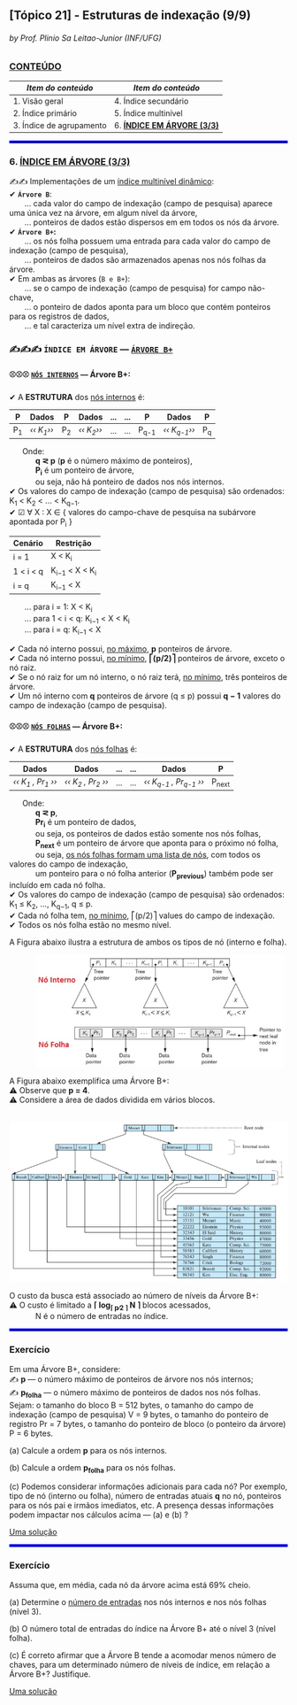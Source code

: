 ## [Tópico 21] - Estruturas de indexação (9/9)
###### *by Prof. Plinio Sa Leitao-Junior (INF/UFG)*

### <ins>CONTEÚDO</ins>

|_Item do conteúdo_|_Item do conteúdo_|
|-|-|
|1. Visão geral|4. Índice secundário|
|2. Índice primário|5. Índice multinível|
|3. Índice de agrupamento|6. <ins>**ÍNDICE EM ÁRVORE (3/3)**</ins>|

<hr style="border:2px solid blue">

### 6. <ins>ÍNDICE EM ÁRVORE (3/3)</ins>

&#x270D;&#x270D; Implementações de um <ins>índice multinível dinâmico</ins>:<br>
&#10004; **`Árvore B`**:<br>
&nbsp;&nbsp;&nbsp;&nbsp;&nbsp;&nbsp; ... cada valor do campo de indexação (campo de pesquisa) aparece uma única vez na árvore, em algum nível da árvore,<br>
&nbsp;&nbsp;&nbsp;&nbsp;&nbsp;&nbsp; ... ponteiros de dados estão dispersos em em todos os nós da árvore.<br>
&#10004; **`Árvore B+`:**<br>
&nbsp;&nbsp;&nbsp;&nbsp;&nbsp;&nbsp; ... os nós folha possuem uma entrada para cada valor do campo de indexação (campo de pesquisa),<br>
&nbsp;&nbsp;&nbsp;&nbsp;&nbsp;&nbsp; ... ponteiros de dados são armazenados apenas nos nós folhas da árvore.<br>
&#10004; Em ambas as árvores (`B e B+`):<br>
&nbsp;&nbsp;&nbsp;&nbsp;&nbsp;&nbsp; ... se o campo de indexação (campo de pesquisa) for campo não-chave,<br>
&nbsp;&nbsp;&nbsp;&nbsp;&nbsp;&nbsp; ... o ponteiro de dados aponta para um bloco que contém ponteiros para os registros de dados,<br>
&nbsp;&nbsp;&nbsp;&nbsp;&nbsp;&nbsp; ... e tal caracteriza um nível extra de indireção.

### &#x270D;&#x270D;&#x270D; `ÍNDICE EM ÁRVORE` &#8212; <ins>`ÁRVORE B+`</ins>

#### &#9918;&#9918;&#9918; <ins>`NÓS INTERNOS`</ins> &#8212; Árvore B+:

&#10004; A **ESTRUTURA** dos <ins>nós internos</ins> é:

|P|Dados|P|Dados| ... | ... |P|Dados|P|
|-|-|-|-|-|-|-|-|-|
|P<sub>1</sub>|_&#8249;&#8249; K<sub>1</sub>&#8250;&#8250;_|P<sub>2</sub>|_&#8249;&#8249; K<sub>2</sub>&#8250;&#8250;_| ... | ... |P<sub>q-1</sub>|_&#8249;&#8249; K<sub>q-1</sub>&#8250;&#8250;_|P<sub>q</sub>|

&nbsp;&nbsp;&nbsp;&nbsp;&nbsp;&nbsp;Onde:<br>
&nbsp;&nbsp;&nbsp;&nbsp;&nbsp;&nbsp;&nbsp;&nbsp;&nbsp;&nbsp;&nbsp;&nbsp;**q &#8924; p** (**p** é o número máximo de ponteiros),<br>
&nbsp;&nbsp;&nbsp;&nbsp;&nbsp;&nbsp;&nbsp;&nbsp;&nbsp;&nbsp;&nbsp;&nbsp;**P<sub>i</sub>** é um ponteiro de árvore,<br>
&nbsp;&nbsp;&nbsp;&nbsp;&nbsp;&nbsp;&nbsp;&nbsp;&nbsp;&nbsp;&nbsp;&nbsp;ou seja, não há ponteiro de dados nos nós internos.<br>
&#10004; Os valores do campo de indexação (campo de pesquisa) são ordenados: K<sub>1</sub> < K<sub>2</sub> < … < K<sub>q−1</sub>.<br>
&#10004; &#9745; &#8704; X : X &#8712; { valores do campo-chave de pesquisa na subárvore apontada por P<sub>i</sub> }<br>

|Cenário|Restrição|
|-|-|
|i = 1|X < K<sub>i</sub>|
|1 < i < q|K<sub>i−1</sub> < X < K<sub>i</sub>|
|i = q|K<sub>i−1</sub> < X|

&nbsp;&nbsp;&nbsp;&nbsp;&nbsp;&nbsp; ... para i = 1: X < K<sub>i</sub><br>
&nbsp;&nbsp;&nbsp;&nbsp;&nbsp;&nbsp; ... para 1 < i < q: K<sub>i−1</sub> < X < K<sub>i</sub><br>
&nbsp;&nbsp;&nbsp;&nbsp;&nbsp;&nbsp; ... para i = q: K<sub>i−1</sub> < X

&#10004; Cada nó interno possui, <ins>no máximo</ins>, **p** ponteiros de árvore.<br>
&#10004; Cada nó interno possui, <ins>no mínimo</ins>, **⎡(p/2)⎤** ponteiros de árvore, exceto o nó raiz.<br>
&#10004; Se o nó raiz for um nó interno, o nó raiz terá, <ins>no mínimo</ins>, três ponteiros de árvore.<br>
&#10004; Um nó interno com **q** ponteiros de árvore (q ≤ p) possui **q − 1** valores do campo de indexação (campo de pesquisa).

#### &#9918;&#9918;&#9918; <ins>`NÓS FOLHAS`</ins> &#8212; Árvore B+:

&#10004; A **ESTRUTURA** dos <ins>nós folhas</ins> é:

|Dados|Dados| ... | ... |Dados|P|
|-|-|-|-|-|-|
|_&#8249;&#8249; K<sub>1</sub> , Pr<sub>1</sub> &#8250;&#8250;_|_&#8249;&#8249; K<sub>2</sub> , Pr<sub>2</sub> &#8250;&#8250;_| ... | ... |_&#8249;&#8249; K<sub>q-1</sub> , Pr<sub>q-1</sub> &#8250;&#8250;_|P<sub>next</sub>|

&nbsp;&nbsp;&nbsp;&nbsp;&nbsp;&nbsp;Onde:<br>
&nbsp;&nbsp;&nbsp;&nbsp;&nbsp;&nbsp;&nbsp;&nbsp;&nbsp;&nbsp;&nbsp;&nbsp;**q &#8924; p**,<br>
&nbsp;&nbsp;&nbsp;&nbsp;&nbsp;&nbsp;&nbsp;&nbsp;&nbsp;&nbsp;&nbsp;&nbsp;**Pr<sub>i</sub>** é um ponteiro de dados,<br>
&nbsp;&nbsp;&nbsp;&nbsp;&nbsp;&nbsp;&nbsp;&nbsp;&nbsp;&nbsp;&nbsp;&nbsp;ou seja, os ponteiros de dados estão somente nos nós folhas,<br>
&nbsp;&nbsp;&nbsp;&nbsp;&nbsp;&nbsp;&nbsp;&nbsp;&nbsp;&nbsp;&nbsp;&nbsp;**P<sub>next</sub>** é um ponteiro de árvore que aponta para o próximo nó folha,<br>
&nbsp;&nbsp;&nbsp;&nbsp;&nbsp;&nbsp;&nbsp;&nbsp;&nbsp;&nbsp;&nbsp;&nbsp;ou seja, <ins>os nós folhas formam uma lista de nós</ins>, com todos os valores do campo de indexação,<br>
&nbsp;&nbsp;&nbsp;&nbsp;&nbsp;&nbsp;&nbsp;&nbsp;&nbsp;&nbsp;&nbsp;&nbsp;um ponteiro para o nó folha anterior (**P<sub>previous</sub>**) também pode ser incluído em cada nó folha.<br>
&#10004; Os valores do campo de indexação (campo de pesquisa) são ordenados: K<sub>1</sub> ≤ K<sub>2</sub>, ..., K<sub>q−1</sub>, q ≤ p.<br>
&#10004; Cada nó folha tem, <ins>no mínimo</ins>, ⎡(p/2)⎤ values do campo de indexação.<br>
&#10004; Todos os nós folha estão no mesmo nível.

A Figura abaixo ilustra a estrutura de ambos os tipos de nó (interno e folha).

&nbsp;&nbsp;&nbsp;&nbsp;&nbsp;&nbsp;&nbsp;&nbsp;&nbsp;&nbsp;&nbsp;&nbsp;<img src="../media/arquivo-55.jpg" width="450">

A Figura abaixo exemplifica uma Árvore B+:<br>
&#9888; Observe que **p = 4**.<br>
&#9888; Considere a área de dados dividida em vários blocos.

&nbsp;&nbsp;&nbsp;&nbsp;&nbsp;&nbsp;&nbsp;&nbsp;&nbsp;&nbsp;&nbsp;&nbsp;<img src="../media/arquivo-56.jpg" width="540">

O custo da busca está associado ao número de níveis da Árvore B+:<br>
&#9888; O custo é limitado a **⌈ log<sub>⌈ p∕2 ⌉</sub> N ⌉** blocos acessados,<br>
&nbsp;&nbsp;&nbsp;&nbsp;&nbsp;&nbsp;&nbsp;&nbsp;&nbsp;&nbsp;&nbsp;&nbsp;N é o número de entradas no índice.

<hr style="border:2px solid blue">

### Exercício

Em uma Árvore B+, considere:<br>
&#x270D; **p** &#8212; o número máximo de ponteiros de árvore nos nós internos;<br>
&#x270D; **p<sub>folha</sub>** &#8212; o número máximo de ponteiros de dados nos nós folhas.<br>
Sejam: o tamanho do bloco B = 512 bytes, o tamanho do campo de indexação (campo de pesquisa) V = 9 bytes, o tamanho do ponteiro de registro Pr = 7 bytes, o tamanho do ponteiro de bloco (o ponteiro da árvore) P = 6 bytes.

(a) Calcule a ordem **p** para os nós internos.

(b) Calcule a ordem **p<sub>folha</sub>** para os nós folhas.

(c) Podemos considerar informações adicionais para cada nó? Por exemplo, tipo de nó (interno ou folha), número de entradas atuais **q** no nó, ponteiros para os nós pai e irmãos imediatos, etc. A presença dessas informações podem impactar nos cálculos acima &#8212; (a) e (b) ?

[Uma solução](./topico-21solucao-01.md)

<hr style="border:2px solid blue">

### Exercício

Assuma que, em média, cada nó da árvore acima está 69% cheio.

(a) Determine o <ins>número de entradas</ins> nos nós internos e nos nós folhas (nível 3). 

(b) O número total de entradas do índice na Árvore B+ até o nível 3 (nível folha).

(c) É correto afirmar que a Árvore B tende a acomodar menos número de chaves, para um determinado número de níveis de índice, em relação a Árvore B+? Justifique.

[Uma solução](./topico-21solucao-02.md)
